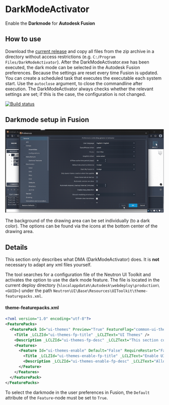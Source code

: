 # DarkModeActivator
 Enable the __Darkmode__ for __Autodesk Fusion__

## How to use
Download the [current release](github.com/100prznt/DarkModeActivator/releases/latest) and copy all files from the zip archive in a directory without access restrictions (e.g. `C:/Program Files/DarkModeActivator`). After the DarkModeActivator.exe has been executed, the dark mode can be selected in the Autodesk Fusion preferences.
Because the settings are reset every time Fusion is updated. You can create a scheduled task that executes the executable each system start. Use the `autoclose` argument, to close the commandline after execution. The DarkModeActivator always checks whether the relevant settings are set; if this is the case, the configuration is not changed.

[![Build status](https://ci.appveyor.com/api/projects/status/796cmu93otgnva0r?svg=true)](https://ci.appveyor.com/project/100prznt/darkmodeactivator)


## Darkmode setup in Fusion
![darkmode.gif](docu/darkmode.gif)

The background of the drawing area can be set individually (to a dark color). The options can be found via the icons at the bottom center of the drawing area.


## Details
This section only describes what DMA (DarkModeActivator) does. It is __not__ necessary to adapt any xml files yourself.

The tool searches for a configuration file of the Neutron UI Toolkit and activates the option to use the dark mode feature. The file is located in the current deploy directory (`%localappdata%\Autodesk\webdeploy\production\<GUID>`) under the path `Neutron\UI\Base\Resources\UIToolkit\theme-featurepacks.xml`.

#### theme-featurepacks.xml
```xml
<?xml version="1.0" encoding="utf-8"?>
<FeaturePacks>
  <FeaturePack Id="ui-themes" Preview="True" FeatureFlag="common-ui-themes" UseDefaultsIfDisabled="True">
    <Title _LCLZId="ui-themes-fp-title" _LCLZText="UI Themes" />
    <Description _LCLZId="ui-themes-fp-desc" _LCLZText="This section controls Fusion UI theme features." />
    <Features>
      <Feature Id="ui-themes-enable" Default="False" RequireRestart="False">
        <Title _LCLZId="ui-themes-enable-fp-title" _LCLZText="Enable UI Themes" />
        <Description _LCLZId="ui-themes-enable-fp-desc" _LCLZText="Allows changing the UI theme in Preferences." />
      </Feature>
    </Features>
  </FeaturePack>
</FeaturePacks>
```

To select the darkmode in the user preferences in Fusion, the `Default` attribute of the `Feature`-node must be set to `True`.
